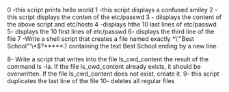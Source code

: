 0 -this script prints hello world
1 -this script displays a confused smiley
2 -this script displays the conten of the etc/passwd
3 - diisplays the content of the above script and etc/hosts
4 -displays hthe 10 last lines of etc/passwd
5- displays the 10 first lines of etc/passwd
6- displays the third line of the file
7 -Write a shell script that creates a file named exactly \*\\'"Best School"\'\\*$\?\*\*\*\*\*:) containing the text Best School ending by a new line.

8- Write a script that writes into the file ls_cwd_content the result of the command ls -la. If the file ls_cwd_content already exists, it should be overwritten. If the file ls_cwd_content does not exist, create it.
9- this script duplicates the last line of the file
10- deletes all regular files
